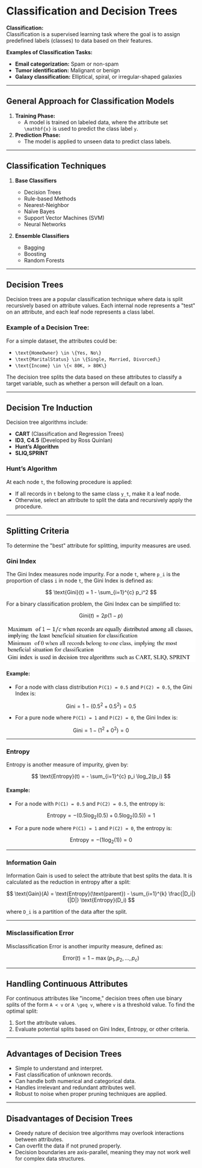 # Classification and Decision Trees

**Classification:**  
Classification is a supervised learning task where the goal is to assign predefined labels (classes) to data based on their features.

**Examples of Classification Tasks:**
- **Email categorization:** Spam or non-spam
- **Tumor identification:** Malignant or benign
- **Galaxy classification:** Elliptical, spiral, or irregular-shaped galaxies

---

## General Approach for Classification Models

1. **Training Phase:**
   - A model is trained on labeled data, where the attribute set `\mathbf{x}` is used to predict the class label `y`.
2. **Prediction Phase:**
   - The model is applied to unseen data to predict class labels.

---

## Classification Techniques

1. **Base Classifiers**  
   - Decision Trees  
   - Rule-based Methods  
   - Nearest-Neighbor  
   - Naïve Bayes  
   - Support Vector Machines (SVM)  
   - Neural Networks

2. **Ensemble Classifiers**  
   - Bagging  
   - Boosting  
   - Random Forests

---

## Decision Trees

Decision trees are a popular classification technique where data is split recursively based on attribute values. Each internal node represents a "test" on an attribute, and each leaf node represents a class label.

### Example of a Decision Tree:
For a simple dataset, the attributes could be:

- `\text{HomeOwner} \in \{Yes, No\}`
- `\text{MaritalStatus} \in \{Single, Married, Divorced\}`
- `\text{Income} \in \{< 80K, > 80K\}`

The decision tree splits the data based on these attributes to classify a target variable, such as whether a person will default on a loan.

---

## Decision Tre Induction

Decision tree algorithms include:

- **CART** (Classification and Regression Trees)
- **ID3**, **C4.5** (Developed by Ross Quinlan)
- **Hunt’s Algorithm**
- **SLIQ,SPRINT**

### Hunt’s Algorithm
At each node `t`, the following procedure is applied:
- If all records in `t` belong to the same class `y_t`, make it a leaf node.
- Otherwise, select an attribute to split the data and recursively apply the procedure.

---

## Splitting Criteria

To determine the "best" attribute for splitting, impurity measures are used.

### Gini Index

The Gini Index measures node impurity. For a node `t`, where `p_i` is the proportion of class `i` in node `t`, the Gini Index is defined as:

```math

\text{Gini}(t) = 1 - \sum_{i=1}^{c} p_i^2

```

For a binary classification problem, the Gini Index can be simplified to:

```math

\text{Gini}(t) = 2p(1 - p)

```
![Image](images/image_20241017175436.png)

#### Example:
- For a node with class distribution `P(C1) = 0.5` and `P(C2) = 0.5`, the Gini Index is:
```math

\text{Gini} = 1 - (0.5^2 + 0.5^2) = 0.5

```

- For a pure node where `P(C1) = 1` and `P(C2) = 0`, the Gini Index is:
```math

\text{Gini} = 1 - (1^2 + 0^2) = 0

```

---

### Entropy

Entropy is another measure of impurity, given by:

```math

\text{Entropy}(t) = - \sum_{i=1}^{c} p_i \log_2(p_i)

```

#### Example:
- For a node with `P(C1) = 0.5` and `P(C2) = 0.5`, the entropy is:
```math

\text{Entropy} = - (0.5 \log_2(0.5) + 0.5 \log_2(0.5)) = 1

```

- For a pure node where `P(C1) = 1` and `P(C2) = 0`, the entropy is:
```math

\text{Entropy} = - (1 \log_2(1)) = 0

```

---

### Information Gain

Information Gain is used to select the attribute that best splits the data. It is calculated as the reduction in entropy after a split:

```math

\text{Gain}(A) = \text{Entropy}(\text{parent}) - \sum_{i=1}^{k} \frac{|D_i|}{|D|} \text{Entropy}(D_i)

```

where `D_i` is a partition of the data after the split.

---

### Misclassification Error

Misclassification Error is another impurity measure, defined as:

```math

\text{Error}(t) = 1 - \max(p_1, p_2, \dots, p_c)

```

---

## Handling Continuous Attributes

For continuous attributes like "income," decision trees often use binary splits of the form `A < v` or `A \geq v`, where `v` is a threshold value. To find the optimal split:

1. Sort the attribute values.
2. Evaluate potential splits based on Gini Index, Entropy, or other criteria.

---

## Advantages of Decision Trees

- Simple to understand and interpret.
- Fast classification of unknown records.
- Can handle both numerical and categorical data.
- Handles irrelevant and redundant attributes well.
- Robust to noise when proper pruning techniques are applied.

---

## Disadvantages of Decision Trees

- Greedy nature of decision tree algorithms may overlook interactions between attributes.
- Can overfit the data if not pruned properly.
- Decision boundaries are axis-parallel, meaning they may not work well for complex data structures.
